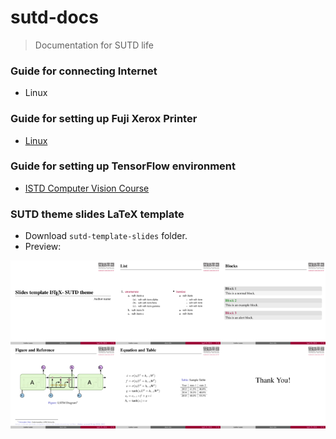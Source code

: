 # sutd-docs
> Documentation for SUTD life

### Guide for connecting Internet
+ Linux 

### Guide for setting up Fuji Xerox Printer
+ [Linux](sutd-printer-linux.md)

### Guide for setting up TensorFlow environment
+ [ISTD Computer Vision Course](install-tensorflow.md)

### SUTD theme slides LaTeX template
+ Download `sutd-template-slides` folder.
+ Preview:

![thumbnails][thumbnails]

<!-- Links -->

[thumbnails]: figures/sutd-template-slides/thumbnails.png
